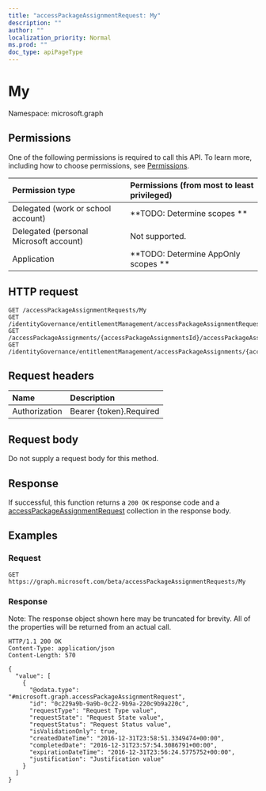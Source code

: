 ```yaml
---
title: "accessPackageAssignmentRequest: My"
description: ""
author: ""
localization_priority: Normal
ms.prod: ""
doc_type: apiPageType
---
```


# My

Namespace: microsoft.graph



## Permissions
One of the following permissions is required to call this API. To learn more, including how to choose permissions, see [Permissions](/concepts/permissions-reference.md).

|Permission type|Permissions (from most to least privileged)|
|:---|:---|
|Delegated (work or school account)|**TODO: Determine scopes **|
|Delegated (personal Microsoft account)|Not supported.|
|Application|**TODO: Determine AppOnly scopes **|

## HTTP request
<!-- {
  "blockType": "ignored"
}
-->
``` http
GET /accessPackageAssignmentRequests/My
GET /identityGovernance/entitlementManagement/accessPackageAssignmentRequests/My
GET /accessPackageAssignments/{accessPackageAssignmentsId}/accessPackageAssignmentRequests/My
GET /identityGovernance/entitlementManagement/accessPackageAssignments/{accessPackageAssignmentId}/accessPackageAssignmentRequests/My
```

## Request headers
|Name|Description|
|:---|:---|
|Authorization|Bearer {token}.Required|

## Request body
Do not supply a request body for this method.

## Response
If successful, this function returns a `200 OK` response code and a [accessPackageAssignmentRequest](../resources/accesspackageassignmentrequest.md) collection in the response body.

## Examples

### Request
<!-- {
  "blockType": "request",
  "name": "accesspackageassignmentrequest_my"
}
-->
``` http
GET https://graph.microsoft.com/beta/accessPackageAssignmentRequests/My
```

### Response
Note: The response object shown here may be truncated for brevity. All of the properties will be returned from an actual call.
<!-- {
  "blockType": "response",
  "truncated": true,
  "@odata.type": "collection(microsoft.graph.accesspackageassignmentrequest)"
}
-->
``` http
HTTP/1.1 200 OK
Content-Type: application/json
Content-Length: 570

{
  "value": [
    {
      "@odata.type": "#microsoft.graph.accessPackageAssignmentRequest",
      "id": "0c229a9b-9a9b-0c22-9b9a-220c9b9a220c",
      "requestType": "Request Type value",
      "requestState": "Request State value",
      "requestStatus": "Request Status value",
      "isValidationOnly": true,
      "createdDateTime": "2016-12-31T23:58:51.3349474+00:00",
      "completedDate": "2016-12-31T23:57:54.3086791+00:00",
      "expirationDateTime": "2016-12-31T23:56:24.5775752+00:00",
      "justification": "Justification value"
    }
  ]
}
```

